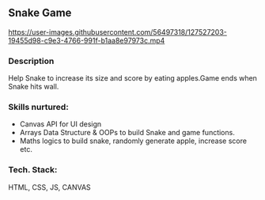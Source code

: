 ## Snake Game



https://user-images.githubusercontent.com/56497318/127527203-19455d98-c9e3-4766-991f-b1aa8e97973c.mp4



### Description
Help Snake to increase its size and score by eating apples.Game ends when Snake hits wall.

### Skills nurtured:
  - Canvas API for UI design
  - Arrays Data Structure & OOPs to build Snake and game functions.
  - Maths logics to build snake, randomly generate apple,  increase score etc.

### Tech. Stack:
HTML, CSS, JS, CANVAS
